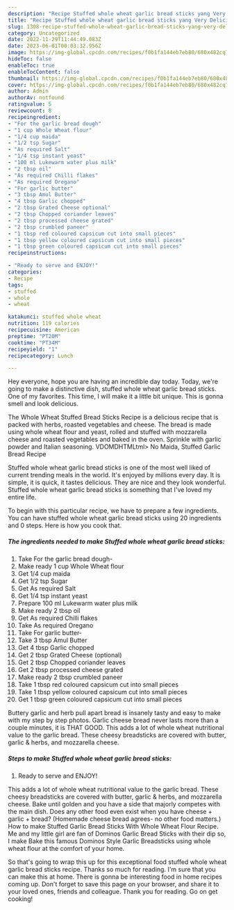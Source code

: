 ```yaml
---
description: "Recipe Stuffed whole wheat garlic bread sticks yang Very Delicious"
title: "Recipe Stuffed whole wheat garlic bread sticks yang Very Delicious"
slug: 1308-recipe-stuffed-whole-wheat-garlic-bread-sticks-yang-very-delicious
category: Uncategorized
date: 2022-11-29T11:44:49.083Z
date: 2023-06-01T00:03:32.956Z
image: https://img-global.cpcdn.com/recipes/f0b1fa144eb7eb80/680x482cq70/stuffed-whole-wheat-garlic-bread-sticks-recipe-main-photo.jpg
hideToc: false
enableToc: true
enableTocContent: false
thumbnail: https://img-global.cpcdn.com/recipes/f0b1fa144eb7eb80/680x482cq70/stuffed-whole-wheat-garlic-bread-sticks-recipe-main-photo.jpg
cover: https://img-global.cpcdn.com/recipes/f0b1fa144eb7eb80/680x482cq70/stuffed-whole-wheat-garlic-bread-sticks-recipe-main-photo.jpg
author: Admin
authorAv: notfound
ratingvalue: 5
reviewcount: 8
recipeingredient:
- "For the garlic bread dough"
- "1 cup Whole Wheat flour"
- "1/4 cup maida"
- "1/2 tsp Sugar"
- "As required Salt"
- "1/4 tsp instant yeast"
- "100 ml Lukewarm water plus milk"
- "2 tbsp oil"
- "As required Chilli flakes"
- "As required Oregano"
- "For garlic butter"
- "3 tbsp Amul Butter"
- "4 tbsp Garlic chopped"
- "2 tbsp Grated Cheese optional"
- "2 tbsp Chopped coriander leaves"
- "2 tbsp processed cheese grated"
- "2 tbsp crumbled paneer"
- "1 tbsp red coloured capsicum cut into small pieces"
- "1 tbsp yellow coloured capsicum cut into small pieces"
- "1 tbsp green coloured capsicum cut into small pieces"
recipeinstructions:

- "Ready to serve and ENJOY!"
categories:
- Recipe
tags:
- stuffed
- whole
- wheat

katakunci: stuffed whole wheat 
nutrition: 119 calories
recipecuisine: American
preptime: "PT20M"
cooktime: "PT34M"
recipeyield: "1"
recipecategory: Lunch

---
```



Hey everyone, hope you are having an incredible day today. Today, we're going to make a distinctive dish, stuffed whole wheat garlic bread sticks. One of my favorites. This time, I will make it a little bit unique. This is gonna smell and look delicious.

The Whole Wheat Stuffed Bread Sticks Recipe is a delicious recipe that is packed with herbs, roasted vegetables and cheese. The bread is made using whole wheat flour and yeast, rolled and stuffed with mozzarella cheese and roasted vegetables and baked in the oven. Sprinkle with garlic powder and Italian seasoning. VDOMDHTMLtml&gt; No Maida, Stuffed Garlic Bread Recipe

Stuffed whole wheat garlic bread sticks is one of the most well liked of current trending meals in the world. It's enjoyed by millions every day. It is simple, it is quick, it tastes delicious. They are nice and they look wonderful. Stuffed whole wheat garlic bread sticks is something that I've loved my entire life.


To begin with this particular recipe, we have to prepare a few ingredients. You can have stuffed whole wheat garlic bread sticks using 20 ingredients and 0 steps. Here is how you cook that.

<!--inarticleads1-->

##### The ingredients needed to make Stuffed whole wheat garlic bread sticks:

1. Take For the garlic bread dough-
1. Make ready 1 cup Whole Wheat flour
1. Get 1/4 cup maida
1. Get 1/2 tsp Sugar
1. Get As required Salt
1. Get 1/4 tsp instant yeast
1. Prepare 100 ml Lukewarm water plus milk
1. Make ready 2 tbsp oil
1. Get As required Chilli flakes
1. Take As required Oregano
1. Take For garlic butter-
1. Take 3 tbsp Amul Butter
1. Get 4 tbsp Garlic chopped
1. Get 2 tbsp Grated Cheese (optional)
1. Get 2 tbsp Chopped coriander leaves
1. Get 2 tbsp processed cheese grated
1. Make ready 2 tbsp crumbled paneer
1. Take 1 tbsp red coloured capsicum cut into small pieces
1. Take 1 tbsp yellow coloured capsicum cut into small pieces
1. Get 1 tbsp green coloured capsicum cut into small pieces


Buttery garlic and herb pull apart bread is insanely tasty and easy to make with my step by step photos. Garlic cheese bread never lasts more than a couple minutes, it is THAT GOOD. This adds a lot of whole wheat nutritional value to the garlic bread. These cheesy breadsticks are covered with butter, garlic &amp; herbs, and mozzarella cheese. 

<!--inarticleads2-->

##### Steps to make Stuffed whole wheat garlic bread sticks:


1. Ready to serve and ENJOY!

This adds a lot of whole wheat nutritional value to the garlic bread. These cheesy breadsticks are covered with butter, garlic &amp; herbs, and mozzarella cheese. Bake until golden and you have a side that majorly competes with the main dish. Does any other food even exist when you have cheese + garlic + bread? (Homemade cheese bread agrees- no other food matters.) How to make Stuffed Garlic Bread Sticks With Whole Wheat Flour Recipe. Me and my little girl are fan of Dominos Garlic Bread Sticks with their dip so, I make Bake this famous Dominos Style Garlic Breadsticks using whole wheat flour at the comfort of your home. 

So that's going to wrap this up for this exceptional food stuffed whole wheat garlic bread sticks recipe. Thanks so much for reading. I'm sure that you can make this at home. There is gonna be interesting food in home recipes coming up. Don't forget to save this page on your browser, and share it to your loved ones, friends and colleague. Thank you for reading. Go on get cooking!
